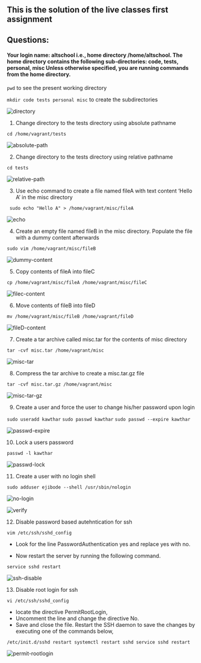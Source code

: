 ## This is the solution of the live classes first assignment
## Questions:

#### Your login name: altschool i.e., home directory /home/altschool. The home directory contains the following sub-directories: code, tests, personal, misc Unless otherwise specified, you are running commands from the home directory.

`pwd` to see the present working directory

`mkdir code tests personal misc` to create the subdirectories

![directory](../Live-class-assignment-1/images/direc.PNG)


1. Change directory to the tests directory using absolute pathname

`cd /home/vagrant/tests`

![absolute-path](../Live-class-assignment-1/images/Absolute-path.PNG)

2. Change directory to the tests directory using relative pathname

`cd tests`

![relative-path](../Live-class-assignment-1/images/relative-path.PNG)

3. Use echo command to create a file named fileA with text content ‘Hello A’ in the misc directory

` sudo echo "Hello A" > /home/vagrant/misc/fileA`

![echo](../Live-class-assignment-1/images/echo.PNG)

4. Create an empty file named fileB in the misc directory. Populate the file with a dummy content afterwards

`sudo vim /home/vagrant/misc/fileB`

![dummy-content](../Live-class-assignment-1/images/dummy-content1.PNG)

5. Copy contents of fileA into fileC

`cp /home/vagrant/misc/fileA /home/vagrant/misc/fileC`

![filec-content](../Live-class-assignment-1/images/filec-content.PNG)

6. Move contents of fileB into fileD

`mv /home/vagrant/misc/fileB /home/vagrant/fileD`

![fileD-content](../Live-class-assignment-1/images/fileD-content.PNG)

7. Create a tar archive called misc.tar for the contents of misc directory

`tar -cvf misc.tar /home/vagrant/misc`

![misc-tar](../Live-class-assignment-1/images/misc-tar.PNG)

8. Compress the tar archive to create a misc.tar.gz file

`tar -cvf misc.tar.gz /home/vagrant/misc`

![misc-tar-gz](../Live-class-assignment-1/images/misc-tar-gz.PNG)

9. Create a user and force the user to change his/her password upon login

`sudo useradd kawthar`
`sudo passwd kawthar`
`sudo passwd --expire kawthar`

![passwd-expire](../Live-class-assignment-1/images/passwd-lock.PNG)

10. Lock a users password

`passwd -l kawthar`

![passwd-lock](../Live-class-assignment-1/images/passwd-lock-a.PNG)

11. Create a user with no login shell

`sudo adduser ejibode --shell /usr/sbin/nologin`

![no-login](../Live-class-assignment-1/images/nologin.PNG)

![verify](../Live-class-assignment-1/images/verify-nologin.PNG)

12. Disable password based autehntication for ssh

`vim /etc/ssh/sshd_config`

- Look for the line PasswordAuthentication yes and replace yes with no.

- Now restart the server by running the following command.

`service sshd restart`

![ssh-disable](../Live-class-assignment-1/images/passwd-authen.PNG)

13. Disable root login for ssh

`vi /etc/ssh/sshd_config`

- locate the directive PermitRootLogin,
- Uncomment the line and change the directive No.
- Save and close the file. Restart the SSH daemon to save the changes by executing one of the commands below,

`/etc/init.d/sshd restart
systemctl restart sshd
service sshd restart`

![permit-rootlogin](../Live-class-assignment-1/images/permit-root-login.PNG)